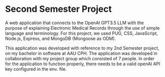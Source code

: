 # Second Semester Project
A web application that connects to the OpenAI GPT3.5 LLM with the purpose of explaining Electronic Medical Records through the use of simple language and terminology. 
For this project, we used PUG, CSS, JavaScript, Node.js, Express, and MongoDB (Mongoose as ODM). 

This application was developed with reference to my 2nd Semester project, on my bachelor in software at AAU CPH.
The application was developed in collaboration with my project group which consisted of 7 people.
In order for the application to function properly, there needs to be a valid openAI API key configured in the env. file.
